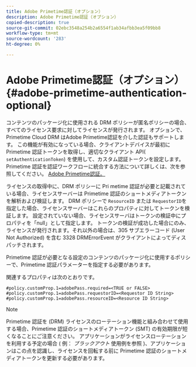 ```yaml
---
title: Adobe Primetime認証（オプション）
description: Adobe Primetime認証（オプション）
copied-description: true
source-git-commit: 02ebc3548a254b2a6554f1ab34afbb3ea5f09bb8
workflow-type: tm+mt
source-wordcount: '283'
ht-degree: 0%

---
```


# Adobe Primetime認証（オプション） {#adobe-primetime-authentication-optional}

コンテンツのパッケージ化に使用される DRM ポリシーが匿名ポリシーの場合、すべてのライセンス要求に対してライセンスが発行されます。 オプションで、Primetime Cloud DRM はAdobe Primetime認証を介した認証もサポートします。 この機能が有効になっている場合、クライアントデバイスが最初に Primetime 認証トークンを取得し、適切なクライアント API( `setAuthenticationToken`) を使用して、カスタム認証トークンを設定します。 Primetime 認証を認証ワークフローに統合する方法について詳しくは、次を参照してください。 [Adobe Primetime認証。](https://tve.helpdocsonline.com/home)

ライセンスの取得中に、DRM ポリシーに Pri metime 認証が必要と記載されている場合、ライセンスサーバーは Primetime 認証のショートメディアトークンを解析および検証します。 DRM ポリシーで `ResourceID` または `RequestorID`を指定した場合、ライセンスサーバーはこれらのプロパティに対してトークンを検証します。 設定されていない場合、ライセンスサーバはトークンの検証中にプロパティを「null」として指定します。 トークンの検証が成功した場合にのみ、ライセンスが発行されます。それ以外の場合は、305 サブエラーコード (User Not Authorized) を含む 3328 DRMErrorEvent がクライアントによってディスパッチされます。

Primetime 認証が必要となる設定のコンテンツのパッケージ化に使用するポリシーで、Primetime 認証パラメーターを指定する必要があります。

関連するプロパティは次のとおりです。

```
#policy.customProp.1=adobePass.required=<TRUE or FALSE> 
#policy.customProp.1=adobePass.requestorID=<Requestor ID String> 
#policy.customProp.1=adobePass.resourceID=<Resource ID String>
```

>[!NOTE]
>
>Primetime 認証を (DRM) ライセンスのローテーション機能と組み合わせて使用する場合、Primetime 認証のショートメディアトークン (SMT) の有効期限が短くなることにご注意ください。 アプリケーションがライセンスローテーションを利用する予定の場合 ( 例： *ブラックアウト* 使用例を参照 )、アプリケーションはこの点を認識し、ライセンスを回転する前に Primetime 認証のショートメディアトークンを更新する必要があります。
